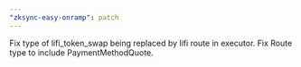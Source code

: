 ```yaml
---
"zksync-easy-onramp": patch
---
```


Fix type of lifi_token_swap being replaced by lifi route in executor.
Fix Route type to include PaymentMethodQuote.
